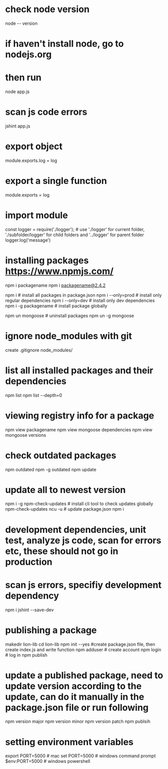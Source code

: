 # check node version

node -- version

# if haven't install node, go to nodejs.org

# then run

node app.js

# scan js code errors

jshint app.js

# export object

module.exports.log = log

# export a single function

module.exports = log

# import module

const logger = require('./logger'); # use './logger' for current folder, './subfolder/logger' for child folders and '../logger' for parent folder
logger.log('message')

# installing packages https://www.npmjs.com/

npm i packagename
npm i packagename@2.4.2

npm i # install all packages in package.json
npm i --only=prod # install only regular dependencies
npm i --only=dev # install only dev dependencies
npm i -g packagename # install package globally

npm un mongoose # uninstall packages
npm un -g mongoose

# ignore node_modules with git

create .gitignore
node_modules/

# list all installed packages and their dependencies

npm list
npm list --depth=0

# viewing registry info for a package

npm view packagename
npm view mongoose dependencies
npm view mongoose versions

# check outdated packages

npm outdated
npm -g outdated
npm update

# update all to newest version

npm i -g npm-check-updates # install cli tool to check updates globally
npm-check-updates
ncu -u # update package.json
npm i

# development dependencies, unit test, analyze js code, scan for errors etc, these should not go in production

# scan js errors, specifiy development dependency

npm i jshint --save-dev

# publishing a package

makedir lion-lib
cd lion-lib
npm init --yes #create package.json file, then create index.js and write function
npm adduser # create account
npm login # log in
npm publish

# update a published package, need to update version according to the update, can do it manually in the package.json file or run following

npm version major
npm version minor
npm version patch
npm publsih

# setting environment variables

export PORT=5000 # mac
set PORT=5000 # windows command prompt
$env:PORT=5000 # windows powershell
